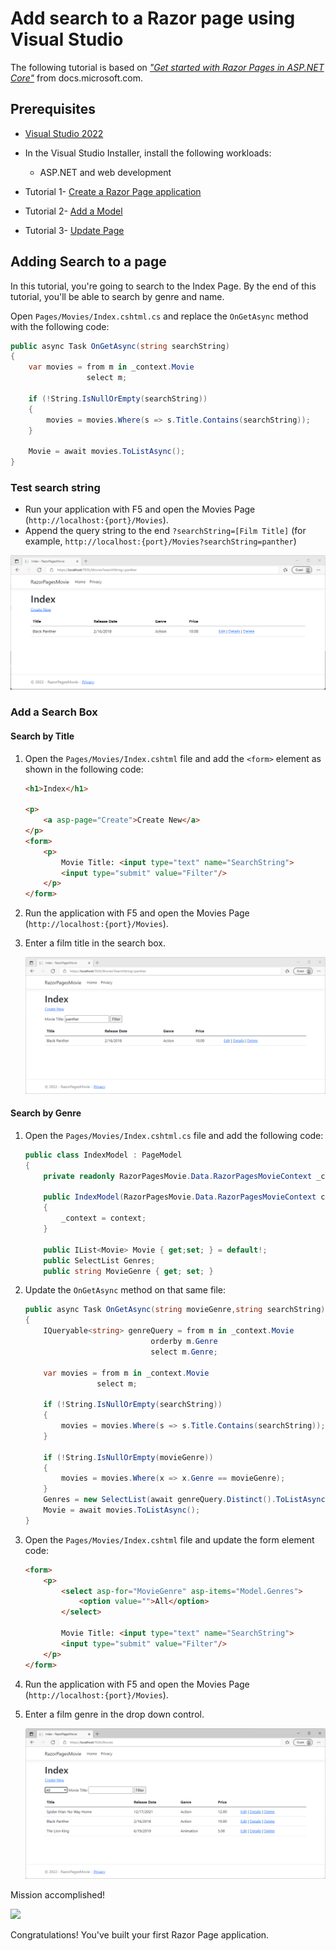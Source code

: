 # Add search to a Razor page using Visual Studio

The following tutorial is based on [*"Get started with Razor Pages in ASP.NET Core"*](https://docs.microsoft.com/aspnet/core/tutorials/razor-pages/razor-pages-start) from docs.microsoft.com.

## Prerequisites

* [Visual Studio 2022](https://visualstudio.microsoft.com/downloads/?wt.mc_id=adw-brand&gclid=Cj0KCQjwqYfWBRDPARIsABjQRYwLe3b9dJMixA98s8nS8QfuNBKGsiRVRXzB93fe4E27LGK5KLrGcnYaAgdREALw_wcB)
* In the Visual Studio Installer, install the following workloads:
  * ASP.NET and web development

* Tutorial 1- [Create a Razor Page application](../1-Create%20a%20Razor%20Page/Create-a-Razorpage-VS.md)
* Tutorial 2- [Add a Model](../2-Add%20a%20model/Addamodel-VS.md)
* Tutorial 3- [Update Page](../3-Update%20Pages/update-VS.md)

## Adding Search to a page

In this tutorial, you're going to search to the Index Page. By the end of this tutorial, you'll be able to search by genre and name.

Open `Pages/Movies/Index.cshtml.cs` and replace the `OnGetAsync` method with the following code:

```csharp
public async Task OnGetAsync(string searchString)
{
    var movies = from m in _context.Movie
                 select m;

    if (!String.IsNullOrEmpty(searchString))
    {
        movies = movies.Where(s => s.Title.Contains(searchString));
    }

    Movie = await movies.ToListAsync();
}
```

### Test search string

* Run your application with F5 and open the Movies Page (`http://localhost:{port}/Movies`).
* Append the query string to the end `?searchString=[Film Title]` (for example, `http://localhost:{port}/Movies?searchString=panther`)

![](images/searchString.PNG)

### Add a Search Box

#### Search by Title

1. Open the `Pages/Movies/Index.cshtml` file and add the `<form>` element as shown in the following code:

    ```html
    <h1>Index</h1>
    
    <p>
        <a asp-page="Create">Create New</a>
    </p>
    <form>
        <p>
            Movie Title: <input type="text" name="SearchString">
            <input type="submit" value="Filter"/>
        </p>
    </form>
    ```

1. Run the application with F5 and open the Movies Page (`http://localhost:{port}/Movies`).
1. Enter a film title in the search box.

    ![](images/searchform.PNG)

#### Search by Genre

1. Open the `Pages/Movies/Index.cshtml.cs` file and add the following code:

    ```csharp
    public class IndexModel : PageModel
    {
        private readonly RazorPagesMovie.Data.RazorPagesMovieContext _context;
    
        public IndexModel(RazorPagesMovie.Data.RazorPagesMovieContext context)
        {
            _context = context;
        }
    
        public IList<Movie> Movie { get;set; } = default!;
        public SelectList Genres;
        public string MovieGenre { get; set; }
    ```

1. Update the `OnGetAsync` method on that same file:

    ```csharp
    public async Task OnGetAsync(string movieGenre,string searchString)
    {
        IQueryable<string> genreQuery = from m in _context.Movie
                                orderby m.Genre
                                select m.Genre;

        var movies = from m in _context.Movie
                    select m;

        if (!String.IsNullOrEmpty(searchString))
        {
            movies = movies.Where(s => s.Title.Contains(searchString));
        }

        if (!String.IsNullOrEmpty(movieGenre))
        {
            movies = movies.Where(x => x.Genre == movieGenre);
        }
        Genres = new SelectList(await genreQuery.Distinct().ToListAsync());
        Movie = await movies.ToListAsync();
    }
    ```

1. Open the `Pages/Movies/Index.cshtml` file and update the form element code:

    ```html
    <form>
        <p>
            <select asp-for="MovieGenre" asp-items="Model.Genres">
                <option value="">All</option>
            </select>
            
            Movie Title: <input type="text" name="SearchString">
            <input type="submit" value="Filter"/>
        </p>
    </form>
    ```

1. Run the application with F5 and open the Movies Page (`http://localhost:{port}/Movies`).
1. Enter a film genre in the drop down control.

    ![](images/genre.PNG)

Mission accomplished!

![](https://media.giphy.com/media/3o6UBbrfvYwldawfDi/giphy.gif)

Congratulations! You've built your first Razor Page application.
